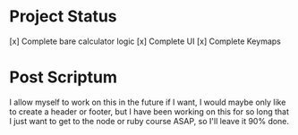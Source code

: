 # Project Status
[x] Complete bare calculator logic
[x] Complete UI
[x] Complete Keymaps

# Post Scriptum
I allow myself to work on this in the future if I want,
I would maybe only like to create a header or footer,
but I have been working on this for so long that I just want
to get to the node or ruby course ASAP, so I'll leave it 90% done.
